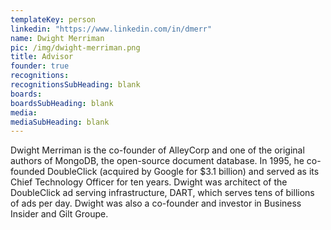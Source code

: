 ```yaml
---
templateKey: person
linkedin: "https://www.linkedin.com/in/dmerr"
name: Dwight Merriman
pic: /img/dwight-merriman.png
title: Advisor
founder: true
recognitions:
recognitionsSubHeading: blank
boards:
boardsSubHeading: blank
media:
mediaSubHeading: blank
---
```


Dwight Merriman is the co-founder of AlleyCorp and one of the original
authors of MongoDB, the open-source document database. In 1995, he
co-founded DoubleClick (acquired by Google for \$3.1 billion) and served as
its Chief Technology Officer for ten years. Dwight was architect of the
DoubleClick ad serving infrastructure, DART, which serves tens of billions
of ads per day. Dwight was also a co-founder and investor in Business
Insider and Gilt Groupe.
